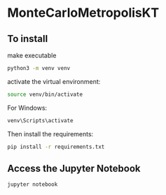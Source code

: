 # MonteCarloMetropolisKT
## To install
make executable 

```bash
python3 -m venv venv
```
activate the virtual environment:
```bash
source venv/bin/activate
```

For Windows:
```bash
venv\Scripts\activate
```

Then install the requirements:
```bash
pip install -r requirements.txt
```

## Access the Jupyter Notebook
```bash
jupyter notebook
```
